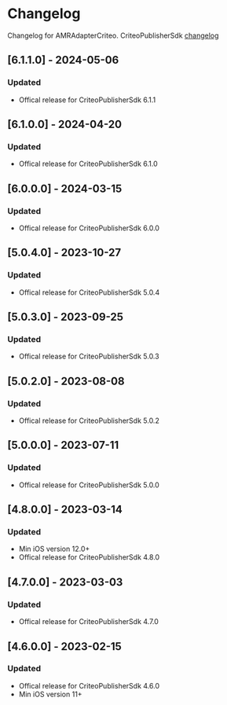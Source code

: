 # Changelog

Changelog for AMRAdapterCriteo. 
CriteoPublisherSdk [changelog](https://publisherdocs.criteotilt.com/app/ios/get-started/)

## [6.1.1.0] - 2024-05-06
### Updated
- Offical release for CriteoPublisherSdk 6.1.1

## [6.1.0.0] - 2024-04-20
### Updated
- Offical release for CriteoPublisherSdk 6.1.0

## [6.0.0.0] - 2024-03-15
### Updated
- Offical release for CriteoPublisherSdk 6.0.0

## [5.0.4.0] - 2023-10-27
### Updated
- Offical release for CriteoPublisherSdk 5.0.4

## [5.0.3.0] - 2023-09-25
### Updated
- Offical release for CriteoPublisherSdk 5.0.3

## [5.0.2.0] - 2023-08-08
### Updated
- Offical release for CriteoPublisherSdk 5.0.2

## [5.0.0.0] - 2023-07-11
### Updated
- Offical release for CriteoPublisherSdk 5.0.0

## [4.8.0.0] - 2023-03-14
### Updated
- Min iOS version 12.0+
- Offical release for CriteoPublisherSdk 4.8.0

## [4.7.0.0] - 2023-03-03
### Updated
- Offical release for CriteoPublisherSdk 4.7.0

## [4.6.0.0] - 2023-02-15
### Updated
- Offical release for CriteoPublisherSdk 4.6.0
- Min iOS version 11+
